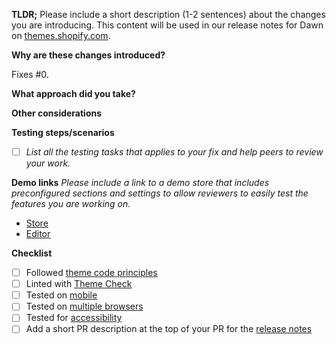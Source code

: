**TLDR;** Please include a short description (1-2 sentences) about the changes you are introducing. This content will be used in our release notes for Dawn on [themes.shopify.com](https://themes.shopify.com/themes/dawn/styles/default#ReleaseNotes).

**Why are these changes introduced?**

Fixes #0.

**What approach did you take?**

**Other considerations**

**Testing steps/scenarios**
- [ ] _List all the testing tasks that applies to your fix and help peers to review your work._

**Demo links**
_Please include a link to a demo store that includes preconfigured sections and settings to allow reviewers to easily test the features you are working on._

- [Store](url)
- [Editor](url)

**Checklist**
- [ ] Followed [theme code principles](https://github.com/Shopify/dawn/blob/main/.github/CONTRIBUTING.md#theme-code-principles)
- [ ] Linted with [Theme Check](https://github.com/Shopify/theme-check)
- [ ] Tested on [mobile](https://shopify.dev/themes/store/requirements#mobile-browser-requirements)
- [ ] Tested on [multiple browsers](https://shopify.dev/themes/store/requirements#desktop-browser-requirements)
- [ ] Tested for [accessibility](https://shopify.dev/themes/best-practices/accessibility)
- [ ] Add a short PR description at the top of your PR for the [release notes](https://themes.shopify.com/themes/dawn/styles/default#ReleaseNotes)
